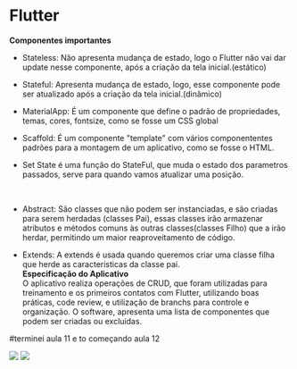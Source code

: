 
# Flutter

<b>Componentes importantes </b>

- Stateless: Não apresenta mudança de estado, logo o Flutter não vai dar update nesse componente, após a criação da tela inicial.(estático)<br>

- Stateful: Apresenta mudança de estado, logo, esse componente pode ser atualizado após a criação da tela inicial.(dinâmico)<br>

- MaterialApp: É um componente que define o padrão de propriedades, temas, cores, fontsize, como se fosse um CSS global<br>

- Scaffold: É um componente "template" com vários componententes padrões para a montagem de um aplicativo, como se fosse o HTML.<br>

- Set State é uma função do StateFul, que muda o estado dos parametros passados, serve para quando vamos atualizar uma posição.<br>

<b><Entendimentos importantes sobre classes abstratas></b><br>
  
 - Abstract: São classes que não podem ser instanciadas, e são criadas para serem herdadas (classes Pai), essas classes irão armazenar atributos e métodos comuns às outras classes(classes Filho) que a irão herdar, permitindo um maior reaproveitamento de código.<br>

- Extends: A extends é usada quando queremos criar uma classe filha que herde as caracteristicas da classe pai.<br>
<b>Especificação do Aplicativo </b><br>
O aplicativo realiza operações de CRUD, que foram utilizadas para treinamento e os primeiros contatos com Flutter, utilizando boas práticas, code review, e utilização de branchs para controle e organização. O software, apresenta uma lista de componentes que podem ser criadas ou excluidas.


#terminei aula 11 e to começando aula 12














<div>
<img src="https://img.icons8.com/color/48/000000/flutter.png"/>
<img src="https://img.icons8.com/color/48/000000/dart.png"/>
</div>
